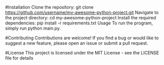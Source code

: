 #Installation
Clone the repository: git clone https://github.com/username/my-awesome-python-project.git
Navigate to the project directory: cd my-awesome-python-project
Install the required dependencies: pip install -r requirements.txt
Usage
To run the program, simply run python main.py.

#Contributing
Contributions are welcome! If you find a bug or would like to suggest a new feature, please open an issue or submit a pull request.

#License
This project is licensed under the MIT License - see the LICENSE file for details
 
